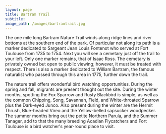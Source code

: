 ```yaml
---
layout: page
title: Bartram Trail
subtitle:
image_path: /images/bartramtrail.jpg
---
```

The one mile long Bartram Nature Trail winds along ridge lines and river bottoms at the southern end of the park. Of particular not along its path is a marker dedicated to Sargeant Jean Louis Fontenot who served at Fort Toulouse from 1735 to 1754. Next you will see a cemetary just off the trail to your left. Only one marker remains, that of Isaac Ross. The cemetary is privately owned but open to public viewing; however, it must be treated with respect. There is also a marker dedicated to William Bartram, the famous naturalist who passed through this area in 1775, further down the trail.

The nature trail offers wonderful bird watching opportunities. During the spring and fall, migrants are present thought out the site. During the winter months, spotting the Fox Sparrow and Rusty Blackbird is simple, as well as the common Chipping, Song, Savannah, Field, and White-throated Sparrow plus the Dark-eyed Junco. Also present during the winter are the Hermit Thrush, Blue-headed Vireo and the Yellow-belled sapsucker woodpecker. The summer months bring out the petite Northern Parula, and the Summer Tanager, add to that the many breeding Acadian Flycatchers and Fort Toulouse is a bird watcher's year-round place to visit.
